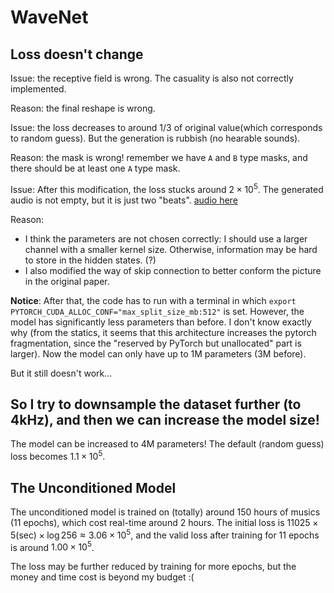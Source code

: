 # WaveNet

## Loss doesn't change

Issue: the receptive field is wrong. The casuality is also not correctly implemented.

Reason: the final reshape is wrong.

Issue: the loss decreases to around 1/3 of original value(which corresponds to random guess). But the generation is rubbish (no hearable sounds).

Reason: the mask is wrong! remember we have `A` and `B` type masks, and there should be at least one `A` type mask.

Issue: After this modification, the loss stucks around $2\times 10^5$. The generated audio is not empty, but it is just two "beats". [audio here](./assets/1.wav)

Reason: 
- I think the parameters are not chosen correctly: I should use a larger channel with a smaller kernel size. Otherwise, information may be hard to store in the hidden states. (?)
- I also modified the way of skip connection to better conform the picture in the original paper.

**Notice**: After that, the code has to run with a terminal in which `export PYTORCH_CUDA_ALLOC_CONF="max_split_size_mb:512"` is set. However, the model has significantly less parameters than before. I don't know exactly why (from the statics, it seems that this architecture increases the pytorch fragmentation, since the "reserved by PyTorch but unallocated" part is larger). Now the model can only have up to 1M parameters (3M before).

But it still doesn't work...

## So I try to downsample the dataset further (to 4kHz), and then we can increase the model size!

The model can be increased to 4M parameters! The default (random guess) loss becomes $1.1\times 10^5$. 

## The Unconditioned Model

The unconditioned model is trained on (totally) around 150 hours of musics (11 epochs), which cost real-time around 2 hours. The initial loss is $11025\times 5(\text{sec})\times \log 256\approx 3.06\times 10^{5}$, and the valid loss after training for 11 epochs is around $1.00\times 10^5$.

The loss may be further reduced by training for more epochs, but the money and time cost is beyond my budget :(

